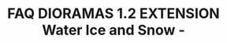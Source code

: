 ---
layout: product
title: "FAQ DIORAMAS 1.2 EXTENSION Water Ice and Snow - "
price: "3500" 
desc: "Knjiga"
img_path: "/assets/img/AK-8050.webp"
brand: "AK"
available: false
special_offer: false
new: false
soon: false
cat: "090000"
subcat: "090200"
subsubcat: "090202"
sifra: "AK-8050"
popular: false
---